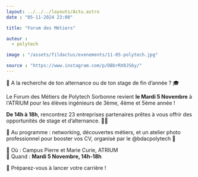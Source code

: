 ```yaml
---
layout: ../../../layouts/Actu.astro
date : "05-11-2024 23:00"

title: "Forum des Métiers"

auteur :
  - polytech

image : "/assets/fildactus/evenements/11-05-polytech.jpg"

source : "https://www.instagram.com/p/DBbrRX0JS6y/"
---
```


🚀 A la recherche de ton alternance ou de ton stage de fin d’année ? 🎓

Le Forum des Métiers de Polytech Sorbonne revient __le Mardi 5 Novembre__ à l'ATRIUM pour les élèves ingénieurs de 3ème, 4ème et 5ème année !

__De 14h à 18h__, rencontrez 23 entreprises partenaires prêtes à vous offrir des opportunités de stage et d’alternance. 🤝✨

🎯 Au programme : networking, découvertes métiers, et un atelier photo professionnel pour booster vos CV, organisé par le @bdacpolytech 📸

📍 Où : Campus Pierre et Marie Curie, ATRIUM  
📅 Quand : __Mardi 5 Novembre, 14h-18h__

🚀 Préparez-vous à lancer votre carrière !